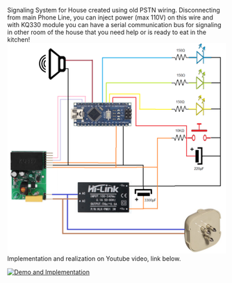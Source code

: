Signaling System for House created using old PSTN wiring.
Disconnecting from main Phone Line, you can inject power (max 110V) on this wire and with KQ330 module you can have a serial communication bus for signaling in other room of the house that you need help or is ready to eat in the kitchen!
![Schematic](https://github.com/studiociodo/PhoneLine-Signaling-System/blob/77159f1c5a68ed65165fbdfd5f10eeb85ac86818/schematic.png)
Implementation and realization on Youtube video, link below.

[![Demo and Implementation](https://img.youtube.com/vi/iK9ofmIsdTs/0.jpg)](https://www.youtube.com/watch?v=iK9ofmIsdTs)







